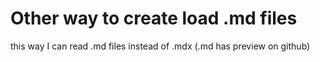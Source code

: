 # Other way to create load .md files

this way I can read .md files instead of .mdx (.md has preview on github)
